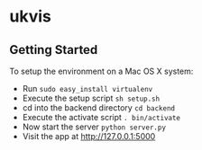 # ukvis

## Getting Started
To setup the environment on a Mac OS X system:

- Run `sudo easy_install virtualenv`
- Execute the setup script `sh setup.sh`
- cd into the backend directory `cd backend`
- Execute the activate script
		`. bin/activate`
- Now start the server `python server.py`
- Visit the app at <http://127.0.0.1:5000>